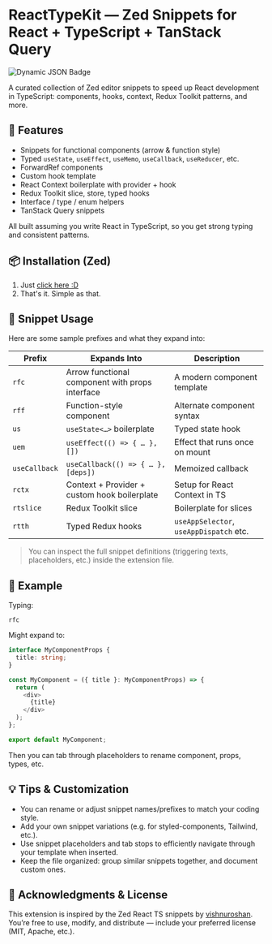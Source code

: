 # ReactTypeKit — Zed Snippets for React + TypeScript + TanStack Query

![Dynamic JSON Badge](https://img.shields.io/badge/dynamic/json?url=https%3A%2F%2Fraw.githubusercontent.com%2FMiguelMachado-dev%2FReactTypeKit%2Fmain%2Fdownloads.json&query=downloads&style=for-the-badge&label=Downloads%20%40%20Zed&labelColor=%23181825&color=%23cba6f7)

A curated collection of Zed editor snippets to speed up React development in TypeScript: components, hooks, context, Redux Toolkit patterns, and more.

## 🚀 Features

- Snippets for functional components (arrow & function style)
- Typed `useState`, `useEffect`, `useMemo`, `useCallback`, `useReducer`, etc.
- ForwardRef components
- Custom hook template
- React Context boilerplate with provider + hook
- Redux Toolkit slice, store, typed hooks
- Interface / type / enum helpers
- TanStack Query snippets

All built assuming you write React in TypeScript, so you get strong typing and consistent patterns.

## 📦 Installation (Zed)

1. Just [click here :D](zed://extension:/react-type-kit-snippets)
2. That's it. Simple as that.

## 🧰 Snippet Usage

Here are some sample prefixes and what they expand into:

| Prefix        | Expands Into                                    | Description                             |
| ------------- | ----------------------------------------------- | --------------------------------------- |
| `rfc`         | Arrow functional component with props interface | A modern component template             |
| `rff`         | Function-style component                        | Alternate component syntax              |
| `us`          | `useState<…>` boilerplate                       | Typed state hook                        |
| `uem`         | `useEffect(() => { … }, [])`                    | Effect that runs once on mount          |
| `useCallback` | `useCallback(() => { … }, [deps])`              | Memoized callback                       |
| `rctx`        | Context + Provider + custom hook boilerplate    | Setup for React Context in TS           |
| `rtslice`     | Redux Toolkit slice                             | Boilerplate for slices                  |
| `rtth`        | Typed Redux hooks                               | `useAppSelector`, `useAppDispatch` etc. |

> You can inspect the full snippet definitions (triggering texts, placeholders, etc.) inside the extension file.

## 📄 Example

Typing:

```
rfc
```

Might expand to:

```ts
interface MyComponentProps {
  title: string;
}

const MyComponent = ({ title }: MyComponentProps) => {
  return (
    <div>
      {title}
    </div>
  );
};

export default MyComponent;
```

Then you can tab through placeholders to rename component, props, types, etc.

## 💡 Tips & Customization

- You can rename or adjust snippet names/prefixes to match your coding style.
- Add your own snippet variations (e.g. for styled-components, Tailwind, etc.).
- Use snippet placeholders and tab stops to efficiently navigate through your template when inserted.
- Keep the file organized: group similar snippets together, and document custom ones.

## 📝 Acknowledgments & License

This extension is inspired by the Zed React TS snippets by [vishnuroshan](https://github.com/vishnuroshan/zed-react-ts-snippets).
You’re free to use, modify, and distribute — include your preferred license (MIT, Apache, etc.).
